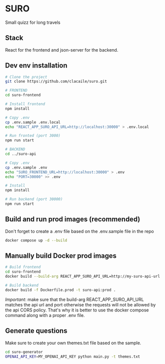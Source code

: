# SURO

Small quizz for long travels

## Stack

React for the frontend and json-server for the backend.

## Dev env installation

```bash
# Clone the project
git clone https://github.com/clacaile/suro.git

# FRONTEND
cd suro-frontend

# Install frontend
npm install

# Copy .env
cp .env.sample .env.local
echo "REACT_APP_SURO_API_URL=http://localhost:30000" > .env.local

# Run fronted (port 3000)
npm run start

# BACKEND
cd ../suro-api

# Copy .env
cp .env.sample .env
echo "SURO_FRONTEND_URL=http://localhost:30000" > .env
echo "PORT=30000" >> .env

# Install
npm install

# Run backend (port 30000)
npm run start
```

## Build and run prod images (recommended)

Don't forget to create a .env file based on the .env.sample file in the repo

```bash
docker compose up -d --build
```

## Manually build Docker prod images

```bash
# Build frontend
cd suro-frontend
docker build --build-arg REACT_APP_SURO_API_URL=http://my-suro-api-url:my-suro-api-port -f Dockerfile.prod -t suro-frontend:prod .

# Build backend
docker build -f Dockerfile.prod -t suro-api:prod .
```

*Important*: make sure that the build-arg REACT_APP_SURO_API_URL matches the api url and port otherwise the requests will not be allowed by the api CORS policy. That's why it is better to use the docker compose command along with a proper .env file.

## Generate questions

Make sure to create your own themes.txt file based on the sample.

```bash
cd suro-generator
OPENAI_API_KEY=MY_OPENAI_API_KEY python main.py -t themes.txt
```